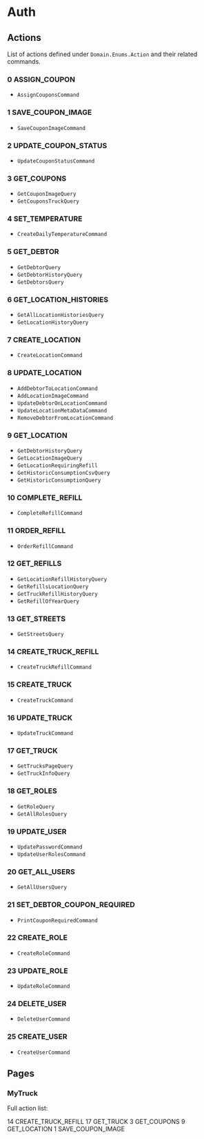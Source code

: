 # Auth

## Actions

List of actions defined under `Domain.Enums.Action` and their related commands.

### 0 ASSIGN_COUPON

- `AssignCouponsCommand`

### 1 SAVE_COUPON_IMAGE

- `SaveCouponImageCommand`

### 2 UPDATE_COUPON_STATUS

- `UpdateCouponStatusCommand`

### 3 GET_COUPONS

- `GetCouponImageQuery`
- `GetCouponsTruckQuery`

### 4 SET_TEMPERATURE

- `CreateDailyTemperatureCommand`

### 5 GET_DEBTOR

- `GetDebtorQuery`
- `GetDebtorHistoryQuery`
- `GetDebtorsQuery`

### 6 GET_LOCATION_HISTORIES

- `GetAllLocationHistoriesQuery`
- `GetLocationHistoryQuery`

### 7 CREATE_LOCATION

- `CreateLocationCommand`

### 8 UPDATE_LOCATION

- `AddDebtorToLocationCommand`
- `AddLocationImageCommand`
- `UpdateDebtorOnLocationCommand`
- `UpdateLocationMetaDataCommand`
- `RemoveDebtorFromLocationCommand`

### 9 GET_LOCATION

- `GetDebtorHistoryQuery`
- `GetLocationImageQuery`
- `GetLocationRequiringRefill`
- `GetHistoricConsumptionCsvQuery`
- `GetHistoricConsumptionQuery`

### 10 COMPLETE_REFILL

- `CompleteRefillCommand`

### 11 ORDER_REFILL

- `OrderRefillCommand`

### 12 GET_REFILLS

- `GetLocationRefillHistoryQuery`
- `GetRefillsLocationQuery`
- `GetTruckRefillHistoryQuery`
- `GetRefillOfYearQuery`

### 13 GET_STREETS

- `GetStreetsQuery`

### 14 CREATE_TRUCK_REFILL

- `CreateTruckRefillCommand`

### 15 CREATE_TRUCK

- `CreateTruckCommand`

### 16 UPDATE_TRUCK

- `UpdateTruckCommand`

### 17 GET_TRUCK

- `GetTrucksPageQuery`
- `GetTruckInfoQuery`

### 18 GET_ROLES

- `GetRoleQuery`
- `GetAllRolesQuery`

### 19 UPDATE_USER

- `UpdatePasswordCommand`
- `UpdateUserRolesCommand`

### 20 GET_ALL_USERS

- `GetAllUsersQuery`

### 21 SET_DEBTOR_COUPON_REQUIRED

- `PrintCouponRequiredCommand`

### 22 CREATE_ROLE

- `CreateRoleCommand`

### 23 UPDATE_ROLE

- `UpdateRoleCommand`

### 24 DELETE_USER

- `DeleteUserCommand`

### 25 CREATE_USER

- `CreateUserCommand`

## Pages

### MyTruck

Full action list:

14 CREATE_TRUCK_REFILL
17 GET_TRUCK
3 GET_COUPONS
9 GET_LOCATION
1 SAVE_COUPON_IMAGE
